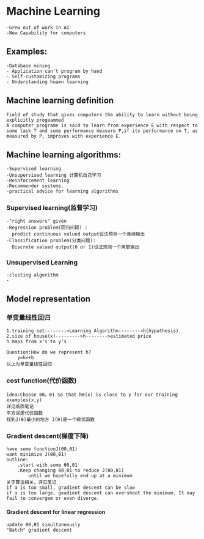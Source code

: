 # Machine Learning
    -Grew out of work in AI
    -New Capability for computers
## Examples:
    -Database mining
    - Application can't program by hand
    - Self-customizing programs
    - Understanding huamn learning
## Machine learning definition
    Field of study that gives computers the ability to learn without being explicitly progeammed
    A computer programe is said to learn from experience E with respect to some task T and some performance measure P,if its performance on T, as measured by P, improves with experience E.
##  Machine learning algorithms:
    -Supervised learning
    -Unsupervised learning 计算机自己学习
    -Reinforcement learning
    -Recommender systems.
    -practical advice for learning algorithms
### Supervised learning(监督学习)
    -"right answers" given
    -Regression problem(回归问题) :
      predict continuous valued output设法预测一个连续输出
    -Classification problem(分类问题):
      Discrete valued output(0 or 1)设法预测一个离散输出
### Unsupervised Learning
    -clusting algorithm
    -
## Model representation
### 单变量线性回归
    1.training set-------->Learning Algorithm-------->h(hypathesis)
    2.size of house(x)--------->h-------->estimated price
    h maps from x's to y's
    
    Question:How do we represent h?
        y=kx+b
    以上为单变量线性回归
### cost function(代价函数)
    idea:Choose θ0，θ1 so that hθ(x) is close to y for our training examples(x,y)
    详见纸质笔记   
    平方误差代价函数
    找到J(θ)最小的地方 J(θ)是一个碗状函数
### Gradient descent(梯度下降)
    have some functionJ(θ0,θ1)
    want minimize J(θ0,θ1)
    outline:
        .start with some θ0,θ1
        .Keep changing θ0,θ1 to reduce J(θ0,θ1)
            until we hopefully end up at a minimum
    关于算法相关，详见笔记
    if α is too small, gradient descent can be slow
    if α is too large, geadient descent can overshoot the minimum. It may fail to convergem or even diverge.
#### Gradient descent for linear regression
    update θ0,θ1 simultaneously
    "Batch" gradient descent
### 
